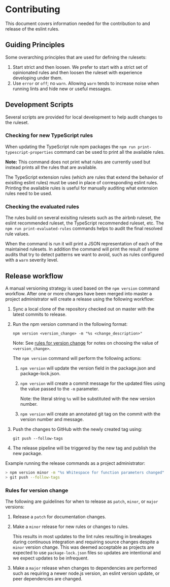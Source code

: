 # Contributing

This document covers information needed for the contribution to and release of the eslint rules.

## Guiding Principles

Some overarching principles that are used for defining the rulesets:

1. Start strict and then loosen. We prefer to start with a strict set of opinionated rules and then loosen the ruleset with experience developing under them.
2. Use `error` or `off`; no `warn`. Allowing `warn` tends to increase noise when running lints and hide new or useful messages. 

## Development Scripts

Several scripts are provided for local development to help audit changes to the ruleset.

### Checking for new TypeScript rules

When updating the TypeScript rule npm packages the `npm run print-typescript-properties` command can be used to print all the available rules.

**Note:** This command does not print what rules are currently used but instead prints all the rules that are available.

The TypeScript extension rules (which are rules that extend the behavior of exisiting eslint rules) must be used in place of corresponding eslint rules. Printing the available rules is useful for manually auditing what extension rules need to be used.

### Checking the evaluated rules

The rules build on several exisiting rulesets such as the airbnb ruleset, the eslint recommended ruleset, the TypeScript recommended ruleset, etc. The `npm run print-evaluated-rules` commands helps to audit the final resolved rule values.

When the command is run it will print a JSON representation of each of the maintained rulesets. In addition the command will print the result of some audits that try to detect patterns we want to avoid, such as rules configured with a `warn` severity level.

## Release workflow

A manual versioning strategy is used based on the `npm version` command workflow.
After one or more changes have been merged into master a project administrator will create a release using the following workflow:

1. Sync a local clone of the repository checked out on master with the latest commits to release.
2. Run the npm version command in the following format:

   `npm version <version_change> -m "%s <change_description>"`

   Note: See [rules for version change](#rules-for-version-change) for notes on choosing the value of `<version_change>`.

   The `npm version` command will perform the following actions:

   1. `npm version` will update the version field in the package.json and package-lock.json.
   2. `npm version` will create a commit message for the updated files using the value passed to the `-m` parameter.

       Note: the literal string `%s` will be substituted with the new version number.
   3. `npm version` will create an annotated git tag on the commit with the version number and message.
3. Push the changes to GitHub with the newly created tag using:

   `git push --follow-tags`
4. The release pipeline will be triggered by the new tag and publish the new package.

Example running the release commands as a project administrator:

```bash
> npm version minor -m "%s Whitespace for function parameters changed"
> git push --follow-tags
```

### Rules for version change

The following are guidelines for when to release as `patch`, `minor`, or `major` versions:

1. Release a `patch` for documentation changes.
2. Make a `minor` release for new rules or changes to rules.

   This results in most updates to the lint rules resulting in breakages during continuous integration and requiring source changes despite a `minor` version change. This was deemed acceptable as projects are expected to use `package-lock.json` files so updates are intentional and we expect updates to be infrequent.
3. Make a `major` release when changes to dependencies are performed such as requiring a newer node.js version, an eslint version update, or peer dependencies are changed.
